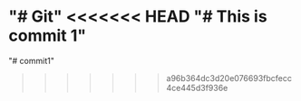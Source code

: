 "# Git" 
<<<<<<< HEAD
"#  This is commit 1" 
=======
"#  commit1" 
>>>>>>> a96b364dc3d20e076693fbcfecc4ce445d3f936e
